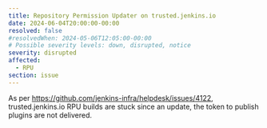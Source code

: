 ```yaml
---
title: Repository Permission Updater on trusted.jenkins.io
date: 2024-06-04T20:00:00-00:00
resolved: false
#resolvedWhen: 2024-05-06T12:05:00-00:00
# Possible severity levels: down, disrupted, notice
severity: disrupted
affected:
  - RPU
section: issue
---
```


As per https://github.com/jenkins-infra/helpdesk/issues/4122, trusted.jenkins.io RPU builds are stuck since an update, the token to publish plugins are not delivered.
